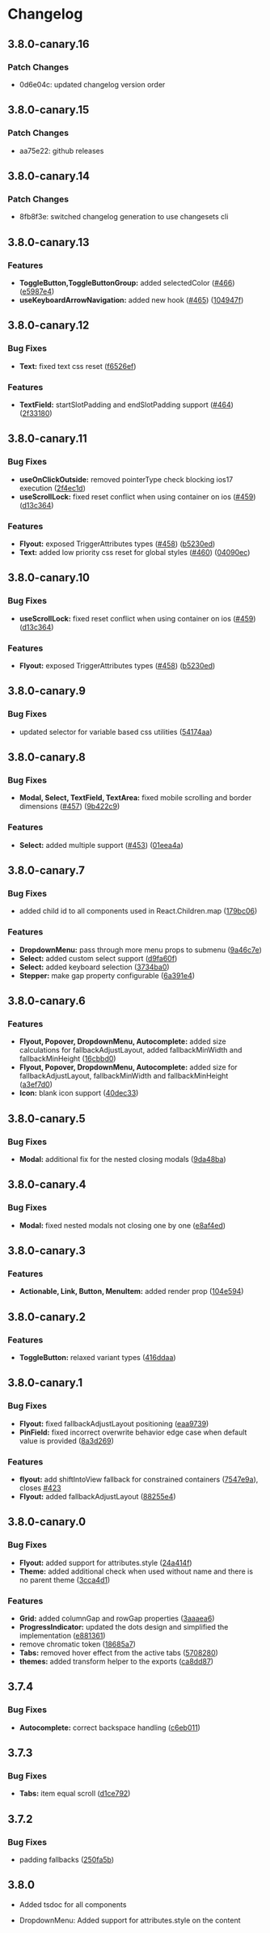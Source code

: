 # Changelog

## 3.8.0-canary.16

### Patch Changes

- 0d6e04c: updated changelog version order

## 3.8.0-canary.15

### Patch Changes

- aa75e22: github releases

## 3.8.0-canary.14

### Patch Changes

- 8fb8f3e: switched changelog generation to use changesets cli

## 3.8.0-canary.13

### Features

- **ToggleButton,ToggleButtonGroup:** added selectedColor ([#466](https://github.com/reshaped-ui/reshaped/issues/466)) ([e5987e4](https://github.com/reshaped-ui/reshaped/commit/e5987e454dc8cb2b93c45089b68c07a82ed6ac93))
- **useKeyboardArrowNavigation:** added new hook ([#465](https://github.com/reshaped-ui/reshaped/issues/465)) ([104947f](https://github.com/reshaped-ui/reshaped/commit/104947f4bd000b1c62964b1b5ebad764e9bc4c7c))

## 3.8.0-canary.12

### Bug Fixes

- **Text:** fixed text css reset ([f6526ef](https://github.com/reshaped-ui/reshaped/commit/f6526ef1865280c93688deacbb2b50f7ecf8b459))

### Features

- **TextField:** startSlotPadding and endSlotPadding support ([#464](https://github.com/reshaped-ui/reshaped/issues/464)) ([2f33180](https://github.com/reshaped-ui/reshaped/commit/2f33180630773ebd119fa65575b2ff6c437d7970))

## 3.8.0-canary.11

### Bug Fixes

- **useOnClickOutside:** removed pointerType check blocking ios17 execution ([2f4ec1d](https://github.com/reshaped-ui/reshaped/commit/2f4ec1d8e3aa53fb7107050950c6895559c41e1e))
- **useScrollLock:** fixed reset conflict when using container on ios ([#459](https://github.com/reshaped-ui/reshaped/issues/459)) ([d13c364](https://github.com/reshaped-ui/reshaped/commit/d13c364ee719e6a8b78d4f38167d802220b3e9a6))

### Features

- **Flyout:** exposed TriggerAttributes types ([#458](https://github.com/reshaped-ui/reshaped/issues/458)) ([b5230ed](https://github.com/reshaped-ui/reshaped/commit/b5230edecc7aac21a8a866b7f7101e1f87f4a213))
- **Text:** added low priority css reset for global styles ([#460](https://github.com/reshaped-ui/reshaped/issues/460)) ([04090ec](https://github.com/reshaped-ui/reshaped/commit/04090ec23285e05975a24e0f2e6789d25aa96de1))

## 3.8.0-canary.10

### Bug Fixes

- **useScrollLock:** fixed reset conflict when using container on ios ([#459](https://github.com/reshaped-ui/reshaped/issues/459)) ([d13c364](https://github.com/reshaped-ui/reshaped/commit/d13c364ee719e6a8b78d4f38167d802220b3e9a6))

### Features

- **Flyout:** exposed TriggerAttributes types ([#458](https://github.com/reshaped-ui/reshaped/issues/458)) ([b5230ed](https://github.com/reshaped-ui/reshaped/commit/b5230edecc7aac21a8a866b7f7101e1f87f4a213))

## 3.8.0-canary.9

### Bug Fixes

- updated selector for variable based css utilities ([54174aa](https://github.com/reshaped-ui/reshaped/commit/54174aa522fb0a208f5df60add7c8681274bba18))

## 3.8.0-canary.8

### Bug Fixes

- **Modal, Select, TextField, TextArea:** fixed mobile scrolling and border dimensions ([#457](https://github.com/reshaped-ui/reshaped/issues/457)) ([9b422c9](https://github.com/reshaped-ui/reshaped/commit/9b422c98b6ccaeb5687c7dc961540c459a1b5fab))

### Features

- **Select:** added multiple support ([#453](https://github.com/reshaped-ui/reshaped/issues/453)) ([01eea4a](https://github.com/reshaped-ui/reshaped/commit/01eea4a6b72fc8269f9e7af034a44842267f8119))

## 3.8.0-canary.7

### Bug Fixes

- added child id to all components used in React.Children.map ([179bc06](https://github.com/reshaped-ui/reshaped/commit/179bc06b0c016753de0a92221b711d604101140f))

### Features

- **DropdownMenu:** pass through more menu props to submenu ([9a46c7e](https://github.com/reshaped-ui/reshaped/commit/9a46c7e3a260c560aec795afa73a87b31fc1dd29))
- **Select:** added custom select support ([d9fa60f](https://github.com/reshaped-ui/reshaped/commit/d9fa60f810abefe18735d23346cb22ba0353e57b))
- **Select:** added keyboard selection ([3734ba0](https://github.com/reshaped-ui/reshaped/commit/3734ba0b0bb59096b70c63b2ecf16f9ece498f2d))
- **Stepper:** make gap property configurable ([6a391e4](https://github.com/reshaped-ui/reshaped/commit/6a391e464db6f78e82a08da2afcbd854baf9aefa))

## 3.8.0-canary.6

### Features

- **Flyout, Popover, DropdownMenu, Autocomplete:** added size calculations for fallbackAdjustLayout, added fallbackMinWidth and fallbackMinHeight ([16cbbd0](https://github.com/reshaped-ui/reshaped/commit/16cbbd0a2ee4c081ac836fec821d686af0305a2f))
- **Flyout, Popover, DropdownMenu, Autocomplete:** added size for fallbackAdjustLayout, fallbackMinWidth and fallbackMinHeight ([a3ef7d0](https://github.com/reshaped-ui/reshaped/commit/a3ef7d0c2b5a258f53c28d764b471db91a5288b6))
- **Icon:** blank icon support ([40dec33](https://github.com/reshaped-ui/reshaped/commit/40dec336607cae9b6ec3d1acad0458e37f552807))

## 3.8.0-canary.5

### Bug Fixes

- **Modal:** additional fix for the nested closing modals ([9da48ba](https://github.com/reshaped-ui/reshaped/commit/9da48ba42c41af914af9da6748997b7c229f8083))

## 3.8.0-canary.4

### Bug Fixes

- **Modal:** fixed nested modals not closing one by one ([e8af4ed](https://github.com/reshaped-ui/reshaped/commit/e8af4ed80b8eabd1b7e5466fd0be6adb90a9d70f))

## 3.8.0-canary.3

### Features

- **Actionable, Link, Button, MenuItem:** added render prop ([104e594](https://github.com/reshaped-ui/reshaped/commit/104e594dcb086fd9f6a38c8085ebceda8a2ec9cf))

## 3.8.0-canary.2

### Features

- **ToggleButton:** relaxed variant types ([416ddaa](https://github.com/reshaped-ui/reshaped/commit/416ddaa3ebbeed9e12acfdc7e0fb3027943dfbbf))

## 3.8.0-canary.1

### Bug Fixes

- **Flyout:** fixed fallbackAdjustLayout positioning ([eaa9739](https://github.com/reshaped-ui/reshaped/commit/eaa9739bd340a60e942e3689fef46fa3ccd94f31))
- **PinField:** fixed incorrect overwrite behavior edge case when default value is provided ([8a3d269](https://github.com/reshaped-ui/reshaped/commit/8a3d269fbffad5530669445f2f0c9e107ac93eb0))

### Features

- **flyout:** add shiftIntoView fallback for constrained containers ([7547e9a](https://github.com/reshaped-ui/reshaped/commit/7547e9ad7bd445a49463b60f87d87fcd8eed430b)), closes [#423](https://github.com/reshaped-ui/reshaped/issues/423)
- **Flyout:** added fallbackAdjustLayout ([88255e4](https://github.com/reshaped-ui/reshaped/commit/88255e47b71e9166db31a5f54239be2ea59c2fb0))

## 3.8.0-canary.0

### Bug Fixes

- **Flyout:** added support for attributes.style ([24a414f](https://github.com/formaat-design/reshaped-source/commit/24a414fa050bd3f6f91d0d0dae37030dd1677aba))
- **Theme:** added additional check when used without name and there is no parent theme ([3cca4d1](https://github.com/formaat-design/reshaped-source/commit/3cca4d1ea0bb1a33f706bdc74f28f8f955a6a841))

### Features

- **Grid:** added columnGap and rowGap properties ([3aaaea6](https://github.com/formaat-design/reshaped-source/commit/3aaaea66e497636638397b2672e57e5d0a8be9ee))
- **ProgressIndicator:** updated the dots design and simplified the implementation ([e881361](https://github.com/formaat-design/reshaped-source/commit/e881361880b8d6381f56431078b253a78cec293b))
- remove chromatic token ([18685a7](https://github.com/formaat-design/reshaped-source/commit/18685a7b100c85094cc64d34a47f605bbb41c580))
- **Tabs:** removed hover effect from the active tabs ([5708280](https://github.com/formaat-design/reshaped-source/commit/5708280515f164b1b21c8ab5ea84eaadaa7f5379))
- **themes:** added transform helper to the exports ([ca8dd87](https://github.com/formaat-design/reshaped-source/commit/ca8dd870974920da01b93dfcff16e918080b0125))

## 3.7.4

### Bug Fixes

- **Autocomplete:** correct backspace handling ([c6eb011](https://github.com/formaat-design/reshaped-source/commit/c6eb011f4c8a64aca15997d9194d0b1d12ad2709))

## 3.7.3

### Bug Fixes

- **Tabs:** item equal scroll ([d1ce792](https://github.com/formaat-design/reshaped-source/commit/d1ce792de460092a9381fa61276db30209faf324))

## 3.7.2

### Bug Fixes

- padding fallbacks ([250fa5b](https://github.com/formaat-design/reshaped-source/commit/250fa5be907c81699ff8a9c2e9646c70194183b6))

## 3.8.0

- Added tsdoc for all components

- DropdownMenu: Added support for attributes.style on the content
